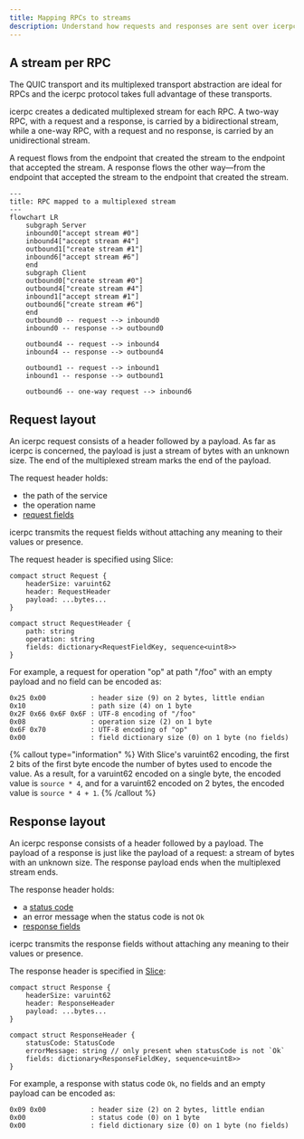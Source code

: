 ```yaml
---
title: Mapping RPCs to streams
description: Understand how requests and responses are sent over icerpc.
---
```


## A stream per RPC

The QUIC transport and its multiplexed transport abstraction are ideal for RPCs and the icerpc protocol takes full
advantage of these transports.

icerpc creates a dedicated multiplexed stream for each RPC. A two-way RPC, with a request and a response, is carried by
a bidirectional stream, while a one-way RPC, with a request and no response, is carried by an unidirectional stream.

A request flows from the endpoint that created the stream to the endpoint that accepted the stream. A response flows the
other way—from the endpoint that accepted the stream to the endpoint that created the stream.

```mermaid
---
title: RPC mapped to a multiplexed stream
---
flowchart LR
    subgraph Server
    inbound0["accept stream #0"]
    inbound4["accept stream #4"]
    outbound1["create stream #1"]
    inbound6["accept stream #6"]
    end
    subgraph Client
    outbound0["create stream #0"]
    outbound4["create stream #4"]
    inbound1["accept stream #1"]
    outbound6["create stream #6"]
    end
    outbound0 -- request --> inbound0
    inbound0 -- response --> outbound0

    outbound4 -- request --> inbound4
    inbound4 -- response --> outbound4

    outbound1 -- request --> inbound1
    inbound1 -- response --> outbound1

    outbound6 -- one-way request --> inbound6
```

## Request layout

An icerpc request consists of a header followed by a payload. As far as icerpc is concerned, the payload is just a
stream of bytes with an unknown size. The end of the multiplexed stream marks the end of the payload.

The request header holds:

- the path of the service
- the operation name
- [request fields](../invocation/outgoing-request#request-fields)

icerpc transmits the request fields without attaching any meaning to their values or presence.

The request header is specified using Slice:

```slice
compact struct Request {
    headerSize: varuint62
    header: RequestHeader
    payload: ...bytes...
}

compact struct RequestHeader {
    path: string
    operation: string
    fields: dictionary<RequestFieldKey, sequence<uint8>>
}
```

For example, a request for operation "op" at path "/foo" with an empty payload and no field can be encoded as:

```
0x25 0x00           : header size (9) on 2 bytes, little endian
0x10                : path size (4) on 1 byte
0x2F 0x66 0x6F 0x6F : UTF-8 encoding of "/foo"
0x08                : operation size (2) on 1 byte
0x6F 0x70           : UTF-8 encoding of "op"
0x00                : field dictionary size (0) on 1 byte (no fields)
```

{% callout type="information" %}
With Slice's varuint62 encoding, the first 2 bits of the first byte encode the number of bytes used to encode the
value. As a result, for a varuint62 encoded on a single byte, the encoded value is `source * 4`, and for a varuint62
encoded on 2 bytes, the encoded value is `source * 4 + 1`.
{% /callout %}

## Response layout

An icerpc response consists of a header followed by a payload. The payload of a response is just like the payload of a
request: a stream of bytes with an unknown size. The response payload ends when the multiplexed stream ends.

The response header holds:

- a [status code](../invocation/incoming-response#status-code)
- an error message when the status code is not `Ok`
- [response fields](../invocation/incoming-response#response-fields)

icerpc transmits the response fields without attaching any meaning to their values or presence.

The response header is specified in [Slice][slice]:

```slice
compact struct Response {
    headerSize: varuint62
    header: ResponseHeader
    payload: ...bytes...
}

compact struct ResponseHeader {
    statusCode: StatusCode
    errorMessage: string // only present when statusCode is not `Ok`
    fields: dictionary<ResponseFieldKey, sequence<uint8>>
}
```

For example, a response with status code `Ok`, no fields and an empty payload can be encoded as:

```
0x09 0x00           : header size (2) on 2 bytes, little endian
0x00                : status code (0) on 1 byte
0x00                : field dictionary size (0) on 1 byte (no fields)
```

[slice]: /slice2
